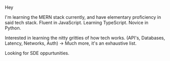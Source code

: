 Hey

I'm learning the MERN stack currently, and have elementary proficiency in said tech stack.
Fluent in JavaScript. Learning TypeScript. Novice in Python.

Interested in learning the nitty gritties of how tech works. (API's, Databases, Latency, Networks, Auth) -> Much more, it's an exhaustive list.

Looking for SDE oppurtunities.

